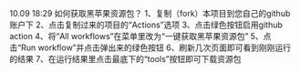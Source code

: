 10.09 18:29
如何获取黑苹果资源包？
1、复制（fork）本项目到您自己的github账户下
2、点击复制过来的项目的“Actions”选项
3、点击绿色按钮启用github action
4、将“All workflows”在菜单里改为“一键获取黑苹果资源包”
5、点击“Run workflow”并点击弹出来的绿色按钮
6、刷新几次页面即可看到刚刚运行的结果
7、在运行结果里点击最底下的“tools”按钮即可下载资源包

